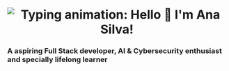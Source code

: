 <!--
**Shushizinho/Shushizinho** is a ✨ _special_ ✨ repository because its `README.md` (this file) appears on your GitHub profile.

Here are some ideas to get you started:

- 🔭 I’m currently working on ...
- 🌱 I’m currently learning ...
- 👯 I’m looking to collaborate on ...
- 🤔 I’m looking for help with ...
- 💬 Ask me about ...
- 📫 How to reach me: ...
- 😄 Pronouns: ...
- ⚡ Fun fact: ...
-->


<h1 align="center">
  <img
    src="https://readme-typing-svg.herokuapp.com/?font=Inter&size=48&center=true&vCenter=true&width=500&height=70&color=9370DB&duration=4000&lines=Hello+👋;+I'm+Ana+Silva!"
    alt="Typing animation: Hello 👋 I'm Ana Silva!"
    style="max-width: 100%; height: auto;"
  />
</h1>


### A aspiring Full Stack developer, AI & Cybersecurity enthusiast and specially lifelong learner
